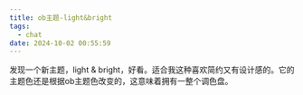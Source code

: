 ```yaml
---
title: ob主题-light&bright
tags:
  - chat
date: 2024-10-02 00:55:59
---
```

发现一个新主题，light & bright，好看。适合我这种喜欢简约又有设计感的。它的主题色还是根据ob主题色改变的，这意味着拥有一整个调色盘。